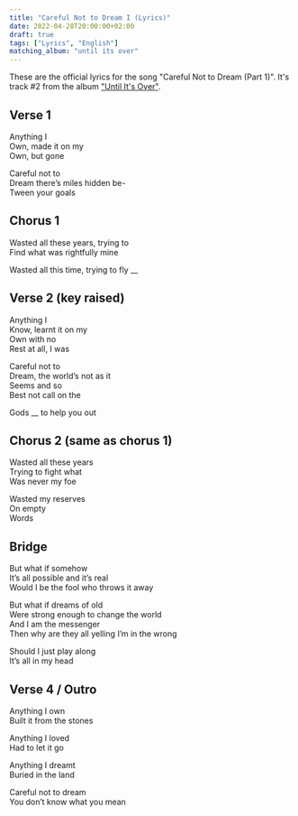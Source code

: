 ```yaml
---
title: "Careful Not to Dream I (Lyrics)"
date: 2022-04-28T20:00:00+02:00
draft: true
tags: ["Lyrics", "English"]
matching_album: "until its over"
---
```


These are the official lyrics for the song "Careful Not to Dream (Part 1)". It's track #2 from the album ["Until It's Over"](/albums/until-its-over).

## Verse 1
Anything I  
Own, made it on my  
Own, but gone

Careful not to  
Dream there’s miles hidden be-  
Tween your goals

## Chorus 1
Wasted all these years, trying to  
Find what was rightfully mine

Wasted all this time, trying to fly __

## Verse 2 (key raised) 
Anything I  
Know, learnt it on my  
Own with no  
Rest at all, I was

Careful not to  
Dream, the world’s not as it  
Seems and so  
Best not call on the

Gods __ to help you out

## Chorus 2 (same as chorus 1)
Wasted all these years  
Trying to fight what  
Was never my foe

Wasted my reserves  
On empty  
Words

## Bridge
But what if	somehow  
It’s all possible and it’s real  
Would I be the fool who throws it away

But what if dreams of old  
Were strong enough to change the world  
And I am the messenger  
Then why are they all yelling I’m in the wrong

Should I just play along  
It’s all in my head

## Verse 4 / Outro

Anything I own  
Built it from the stones

Anything I loved  
Had to let it go

Anything I dreamt  
Buried in the land

Careful not to dream  
You don’t know what you mean